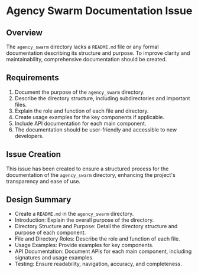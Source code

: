 # Agency Swarm Documentation Issue

## Overview
The `agency_swarm` directory lacks a `README.md` file or any formal documentation describing its structure and purpose. To improve clarity and maintainability, comprehensive documentation should be created.

## Requirements
1. Document the purpose of the `agency_swarm` directory.
2. Describe the directory structure, including subdirectories and important files.
3. Explain the role and function of each file and directory.
4. Create usage examples for the key components if applicable.
5. Include API documentation for each main component.
6. The documentation should be user-friendly and accessible to new developers.

## Issue Creation
This issue has been created to ensure a structured process for the documentation of the `agency_swarm` directory, enhancing the project's transparency and ease of use.


## Design Summary
- Create a `README.md` in the `agency_swarm` directory.
- Introduction: Explain the overall purpose of the directory.
- Directory Structure and Purpose: Detail the directory structure and purpose of each component.
- File and Directory Roles: Describe the role and function of each file.
- Usage Examples: Provide examples for key components.
- API Documentation: Document APIs for each main component, including signatures and usage examples.
- Testing: Ensure readability, navigation, accuracy, and completeness.
